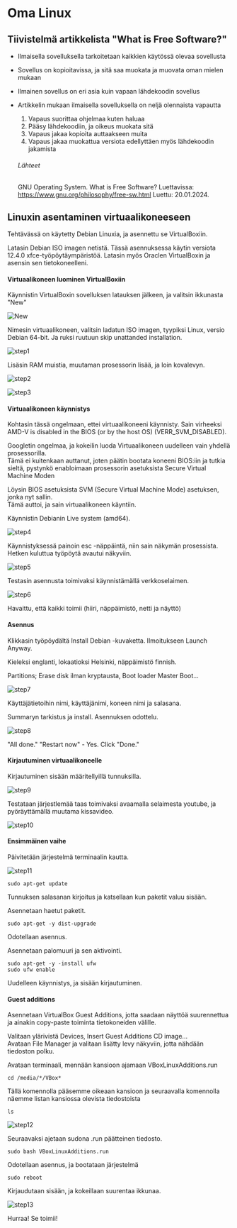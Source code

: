 # Oma Linux


## Tiivistelmä artikkelista "What is Free Software?"

- Ilmaisella sovelluksella tarkoitetaan kaikkien käytössä olevaa sovellusta
- Sovellus on kopioitavissa, ja sitä saa muokata ja muovata oman mielen mukaan
- Ilmainen sovellus on eri asia kuin vapaan lähdekoodin sovellus
- Artikkelin mukaan ilmaisella sovelluksella on neljä olennaista vapautta
    1. Vapaus suorittaa ohjelmaa kuten haluaa
    2. Pääsy lähdekoodiin, ja oikeus muokata sitä
    3. Vapaus jakaa kopioita auttaakseen muita
    4. Vapaus jakaa muokattua versiota edellyttäen myös lähdekoodin jakamista

  ###### Lähteet

  GNU Operating System. What is Free Software? Luettavissa: https://www.gnu.org/philosophy/free-sw.html Luettu: 20.01.2024.


## Linuxin asentaminen virtuaalikoneeseen

Tehtävässä on käytetty Debian Linuxia, ja asennettu se VirtualBoxiin.

Latasin Debian ISO imagen netistä. Tässä asennuksessa käytin versiota 12.4.0 xfce-työpöytäympäristöä. Latasin myös Oraclen VirtualBoxin ja asensin sen tietokoneelleni.

#### Virtuaalikoneen luominen VirtualBoxiin

Käynnistin VirtualBoxin sovelluksen latauksen jälkeen, ja valitsin ikkunasta "New"

![New](./images/new.png)
  
Nimesin virtuaalikoneen, valitsin ladatun ISO imagen, tyypiksi Linux, versio Debian 64-bit. Ja ruksi ruutuun skip unattanded installation.

![step1](./images/step1.png)

Lisäsin RAM muistia, muutaman prosessorin lisää, ja loin kovalevyn.

![step2](./images/step2.png)

![step3](./images/step3.png)

#### Virtuaalikoneen käynnistys

Kohtasin tässä ongelmaan, ettei virtuaalikoneeni käynnisty. Sain virheeksi AMD-V is disabled in the BIOS (or by the host OS) (VERR_SVM_DISABLED).

Googletin ongelmaa, ja kokeilin luoda Virtuaalikoneen uudelleen vain yhdellä prosessorilla. <br>
Tämä ei kuitenkaan auttanut, joten päätin bootata koneeni BIOS:iin ja tutkia sieltä, pystynkö enabloimaan prosessorin asetuksista Secure Virtual Machine Moden

Löysin BIOS asetuksista SVM (Secure Virtual Machine Mode) asetuksen, jonka nyt sallin. <br>
Tämä auttoi, ja sain virtuaalikoneen käyntiin.

Käynnistin Debianin Live system (amd64).

![step4](./images/step4.png)

Käynnistyksessä painoin esc -näppäintä, niin sain näkymän prosessista. Hetken kuluttua työpöytä avautui näkyviin.

![step5](./images/step5.png)

Testasin asennusta toimivaksi käynnistämällä verkkoselaimen.

![step6](./images/step6.png)

Havaittu, että kaikki toimii (hiiri, näppäimistö, netti ja näyttö)

#### Asennus

Klikkasin työpöydältä Install Debian -kuvaketta. Ilmoitukseen Launch Anyway.

Kieleksi englanti, lokaatioksi Helsinki, näppäimistö finnish.

Partitions; Erase disk ilman kryptausta, Boot loader Master Boot...

![step7](./images/step7.png)

Käyttäjätietoihin nimi, käyttäjänimi, koneen nimi ja salasana.

Summaryn tarkistus ja install. Asennuksen odottelu.

![step8](./images/step8.png)

"All done." "Restart now" - Yes. Click "Done."

#### Kirjautuminen virtuaalikoneelle

Kirjautuminen sisään määritellyillä tunnuksilla.

![step9](./images/step9.png)

Testataan järjestlemää taas toimivaksi avaamalla selaimesta youtube, ja pyöräyttämällä muutama kissavideo.

![step10](./images/step10.png)

#### Ensimmäinen vaihe

Päivitetään järjestelmä terminaalin kautta.

![step11](./images/step11.png)

    sudo apt-get update

Tunnuksen salasanan kirjoitus ja katsellaan kun paketit valuu sisään.

Asennetaan haetut paketit.

    sudo apt-get -y dist-upgrade

Odotellaan asennus.

Asennetaan palomuuri ja sen aktivointi.

    sudo apt-get -y -install ufw
    sudo ufw enable

Uudelleen käynnistys, ja sisään kirjautuminen.

#### Guest additions

Asennetaan VirtualBox Guest Additions, jotta saadaan näyttöä suurennettua ja ainakin copy-paste toiminta tietokoneiden välille.

Valitaan ylärivistä Devices, Insert Guest Additions CD image... <br>
Avataan File Manager ja valitaan lisätty levy näkyviin, jotta nähdään tiedoston polku.

Avataan terminaali, mennään kansioon ajamaan VBoxLinuxAdditions.run

    cd /media/*/VBox*

Tällä komennolla pääsemme oikeaan kansioon ja seuraavalla komennolla näemme listan kansiossa olevista tiedostoista

    ls

![step12](./images/step12.png)

Seuraavaksi ajetaan sudona .run päätteinen tiedosto.

    sudo bash VBoxLinuxAdditions.run

Odotellaan asennus, ja bootataan järjestelmä

    sudo reboot

Kirjaudutaan sisään, ja kokeillaan suurentaa ikkunaa.

![step13](./images/step13.png)

Hurraa! Se toimii!
